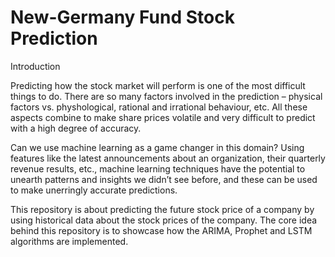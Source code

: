 # New-Germany Fund Stock Prediction

Introduction

Predicting how the stock market will perform is one of the most difficult things to do. There are so many factors involved in the prediction – 
physical factors vs. physhological, rational and irrational behaviour, etc. All these aspects combine to make share prices volatile and very 
difficult to predict with a high degree of accuracy.

Can we use machine learning as a game changer in this domain? Using features like the latest announcements about an organization, their 
quarterly revenue results, etc., machine learning techniques have the potential to unearth patterns and insights we didn’t see before, and 
these can be used to make unerringly accurate predictions.

This repository is about predicting the future stock price of a company by using historical data about the stock prices of the company. The core idea behind this repository is to showcase how the ARIMA, Prophet and LSTM algorithms are implemented.
